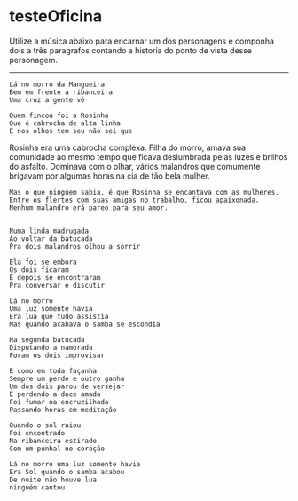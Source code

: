 testeOficina
============

Utilize a música abaixo para encarnar um dos personagens e componha dois a três paragrafos contando a historia do ponto de vista desse personagem.

---

    Lá no morro da Mangueira
    Bem em frente a ribanceira
    Uma cruz a gente vê

    Quem fincou foi a Rosinha
    Que é cabrocha de alta linha
    E nos olhos tem seu não sei que

Rosinha era uma cabrocha complexa. Filha do morro, amava sua comunidade ao mesmo tempo que ficava deslumbrada pelas luzes e brilhos do asfalto. Dominava com o olhar, vários malandros que comumente brigavam por algumas horas na cia de tão bela mulher.

    Mas o que ningúem sabia, é que Rosinha se encantava com as mulheres.
    Entre os flertes com suas amigas no trabalho, ficou apaixonada. 
    Nenhum malandro erá pareo para seu amor.


    Numa linda madrugada
    Ao voltar da batucada
    Pra dois malandros olhou a sorrir

    Ela foi se embora
    Os dois ficaram
    E depois se encontraram
    Pra conversar e discutir

    Lá no morro 
    Uma luz somente havia
    Era lua que tudo assistia
    Mas quando acabava o samba se escondia

    Na segunda batucada 
    Disputando a namorada 
    Foram os dois improvisar

    E como em toda façanha
    Sempre um perde e outro ganha
    Um dos dois parou de versejar
    E perdendo a doce amada
    Foi fumar na encruzilhada
    Passando horas em meditação

    Quando o sol raiou 
    Foi encontrado 
    Na ribanceira estirado
    Com um punhal no coração

    Lá no morro uma luz somente havia
    Era Sol quando o samba acabou
    De noite não houve lua 
    ninguém cantou
